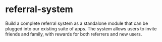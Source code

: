 # referral-system
Build a complete referral system as a standalone module that can be plugged into our existing suite of apps. The system allows users to invite friends and family, with rewards for both referrers and new users.
